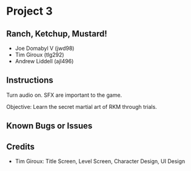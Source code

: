 # Project 3

## Ranch, Ketchup, Mustard!

* Joe Domabyl V (jwd98)
* Tim Giroux (tlg292)
* Andrew Liddell (ajl496)

## Instructions

Turn audio on. SFX are important to the game.

Objective: Learn the secret martial art of RKM through trials.


## Known Bugs or Issues


## Credits

* Tim Giroux: Title Screen, Level Screen, Character Design, UI Design

